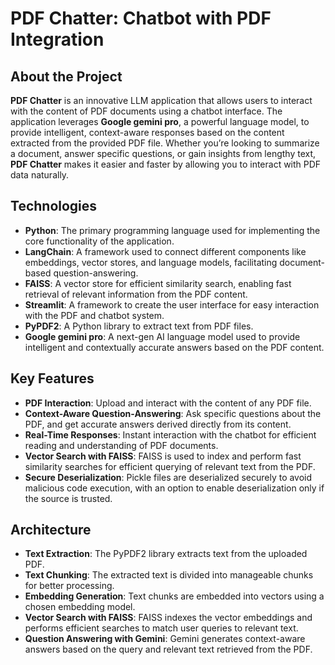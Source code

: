 # PDF Chatter: Chatbot with PDF Integration

## About the Project

**PDF Chatter** is an innovative LLM application that allows users to interact with the content of PDF documents using a chatbot interface. The application leverages **Google gemini pro**, a powerful language model, to provide intelligent, context-aware responses based on the content extracted from the provided PDF file. Whether you’re looking to summarize a document, answer specific questions, or gain insights from lengthy text, **PDF Chatter** makes it easier and faster by allowing you to interact with PDF data naturally.

## Technologies

- **Python**: The primary programming language used for implementing the core functionality of the application.
- **LangChain**: A framework used to connect different components like embeddings, vector stores, and language models, facilitating document-based question-answering.
- **FAISS**: A vector store for efficient similarity search, enabling fast retrieval of relevant information from the PDF content.
- **Streamlit**: A framework to create the user interface for easy interaction with the PDF and chatbot system.
- **PyPDF2**: A Python library to extract text from PDF files.
- **Google gemini pro**: A next-gen AI language model used to provide intelligent and contextually accurate answers based on the PDF content.
  
## Key Features

- **PDF Interaction**: Upload and interact with the content of any PDF file.
- **Context-Aware Question-Answering**: Ask specific questions about the PDF, and get accurate answers derived directly from its content.
- **Real-Time Responses**: Instant interaction with the chatbot for efficient reading and understanding of PDF documents.
- **Vector Search with FAISS**: FAISS is used to index and perform fast similarity searches for efficient querying of relevant text from the PDF.
- **Secure Deserialization**: Pickle files are deserialized securely to avoid malicious code execution, with an option to enable deserialization only if the source is trusted.

## Architecture

- **Text Extraction**: The PyPDF2 library extracts text from the uploaded PDF.
- **Text Chunking**: The extracted text is divided into manageable chunks for better processing.
- **Embedding Generation**: Text chunks are embedded into vectors using a chosen embedding model.
- **Vector Search with FAISS**: FAISS indexes the vector embeddings and performs efficient searches to match user queries to relevant text.
- **Question Answering with Gemini**: Gemini generates context-aware answers based on the query and relevant text retrieved from the PDF.

